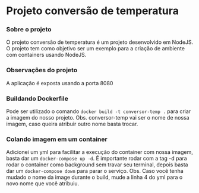 # Projeto conversão de temperatura

### Sobre o projeto
O projeto conversão de temperatura é um projeto desenvolvido em NodeJS. O projeto tem como objetivo ser um exemplo para a criação de ambiente com containers usando NodeJS.

### Observações do projeto
A aplicação é exposta usando a porta 8080

### Buildando Dockerfile
Pode ser utilizado o comando `docker build -t conversor-temp .` para criar a imagem do nosso projeto.
Obs. conversor-temp vai ser o nome de nossa imagem, caso queira atribuir outro nome basta trocar.


### Colando imagem em um container
Adicionei um yml para facilitar a execução do container com nossa imagem, basta dar um `docker-compose up -d`.
É importante rodar com a tag -d para rodar o container como background sem travar seu terminal, depois basta dar um `docker-compose down` para parar o serviço.
Obs. Caso você tenha mudado o nome da image durante o build, mude a linha 4 do yml para o novo nome que você atribuiu.
